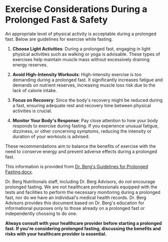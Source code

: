 # Exercise Considerations During a Prolonged Fast & Safety

An appropriate level of physical activity is acceptable during a prolonged fast.  Below are guidelines for exercise while fasting. 

1. **Choose Light Activities**: During a prolonged fast, engaging in light physical activities such as walking or yoga is advisable. These types of exercises help maintain muscle mass without excessively draining energy reserves. 

3. **Avoid High-Intensity Workouts**: High-intensity exercise is too demanding during a prolonged fast. It significantly increases fatigue and demands on nutrient reserves, increasing muscle loss risk due to the lack of calorie intake. 

4. **Focus on Recovery**: Since the body's recovery might be reduced during a fast, ensuring adequate rest and recovery time between physical activities is crucial. 

5. **Monitor Your Body's Response**: Pay close attention to how your body responds to exercise during fasting. If you experience unusual fatigue, dizziness, or other concerning symptoms, reducing the intensity or duration of your workouts is advised. 

These recommendations aim to balance the benefits of exercise with the need to conserve energy and prevent adverse effects during a prolonged fast. 

This information is provided from [Dr. Berg's Guidelines for Prolonged Fasting.docx](https://realdrberg-my.sharepoint.com/:w:/g/personal/shawnh_drberg_com/EazcZ9dNJ6VDhEOO13hV0F8BnVvc-Ge6y2mYjpN-FnojYg?e=RHdisz&clickparams=eyJBcHBOYW1lIjoiVGVhbXMtRGVza3RvcCIsIkFwcFZlcnNpb24iOiI1MC8yNDAzMzEwMTgxNyIsIkhhc0ZlZGVyYXRlZFVzZXIiOmZhbHNlfQ%3D%3D).

Dr. Berg Nutritionals staff, including Dr. Berg Advisors, do *not* encourage prolonged fasting. We are not healthcare professionals equipped with the tests and facilities to perform the necessary monitoring during a prolonged fast, nor do we have an individual's medical health records. Dr. Berg Advisors provides this document based on Dr. Berg's education for informational purposes only to those already on a prolonged fast or independently choosing to do one.

**Always consult with your healthcare provider before starting a prolonged fast.  If you're considering prolonged fasting, discussing the benefits and risks with your healthcare provider is essential.**